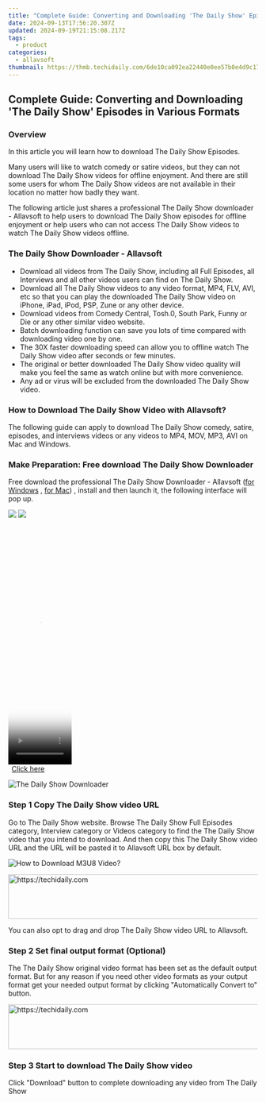```yaml
---
title: "Complete Guide: Converting and Downloading 'The Daily Show' Episodes in Various Formats"
date: 2024-09-13T17:56:20.307Z
updated: 2024-09-19T21:15:08.217Z
tags:
  - product
categories:
  - allavsoft
thumbnail: https://thmb.techidaily.com/6de10ca092ea22440e0ee57b0e4d9c17ed8937d0ae7586606e65eab4d9ad7104.jpg
---
```


## Complete Guide: Converting and Downloading 'The Daily Show' Episodes in Various Formats

### Overview

In this article you will learn how to download The Daily Show Episodes.

Many users will like to watch comedy or satire videos, but they can not download The Daily Show videos for offline enjoyment. And there are still some users for whom The Daily Show videos are not available in their location no matter how badly they want.

The following article just shares a professional The Daily Show downloader - Allavsoft to help users to download The Daily Show episodes for offline enjoyment or help users who can not access The Daily Show videos to watch The Daily Show videos offline.

### The Daily Show Downloader - Allavsoft

* Download all videos from The Daily Show, including all Full Episodes, all Interviews and all other videos users can find on The Daily Show.
* Download all The Daily Show videos to any video format, MP4, FLV, AVI, etc so that you can play the downloaded The Daily Show video on iPhone, iPad, iPod, PSP, Zune or any other device.
* Download videos from Comedy Central, Tosh.0, South Park, Funny or Die or any other similar video website.
* Batch downloading function can save you lots of time compared with downloading video one by one.
* The 30X faster downloading speed can allow you to offline watch The Daily Show video after seconds or few minutes.
* The original or better downloaded The Daily Show video quality will make you feel the same as watch online but with more convenience.
* Any ad or virus will be excluded from the downloaded The Daily Show video.

### How to Download The Daily Show Video with Allavsoft?

The following guide can apply to download The Daily Show comedy, satire, episodes, and interviews videos or any videos to MP4, MOV, MP3, AVI on Mac and Windows.

### Make Preparation: Free download The Daily Show Downloader

Free download the professional The Daily Show Downloader - Allavsoft ([for Windows](https://tools.techidaily.com/allavsoft/products/) , [for Mac](https://tools.techidaily.com/allavsoft/products/)) , install and then launch it, the following interface will pop up.

[![](https://www.allavsoft.com/how-to/../images/how-to/free-download-win.jpg)](https://tools.techidaily.com/allavsoft/products/) [![](https://www.allavsoft.com/how-to/../images/how-to/free-download-mac.jpg)](https://tools.techidaily.com/allavsoft/products/)

<!-- affiliate ads begin -->
<span id="1993654">
					<video width="128" height="480" style="cursor:pointer"
           poster="//a.impactradius-go.com/display-clicktoplayimage/1993654.png"
           onclick="if(!this.playClicked){this.play();this.setAttribute('controls',true);this.playClicked=true;}">
	   <source src="//a.impactradius-go.com/display-ad/22993-1993654">
	   <img src="//a.impactradius-go.com/display-clicktoplayimage/1993654.png" style="border: none; height: 100%; width: 100%; object-fit: contain">
	</video>
	<div style="width:80px;text-align:center"><a href="javascript:window.open(decodeURIComponent('https%3A%2F%2Fhomestyler.sjv.io%2Fc%2F5597632%2F1993654%2F22993'), '_blank');void(0);">Click here</a></div>
</span>
<img height="0" width="0" src="https://imp.pxf.io/i/5597632/1993654/22993" style="position:absolute;visibility:hidden;" border="0" />
<!-- affiliate ads end -->

![The Daily Show Downloader](https://www.allavsoft.com/how-to/../images/allavsoft/screen-shot-600.jpg)

### Step 1 Copy The Daily Show video URL

Go to The Daily Show website. Browse The Daily Show Full Episodes category, Interview category or Videos category to find the The Daily Show video that you intend to download. And then copy this The Daily Show video URL and the URL will be pasted it to Allavsoft URL box by default.

![How to Download M3U8 Video?](https://www.allavsoft.com/how-to/../images/how-to/download-rtmp-video/download-rtmp-video.jpg)

<!-- affiliate ads begin -->
<a href="https://aligracehair.sjv.io/c/5597632/2016134/19272" target="_top" id="2016134">
  <img src="//a.impactradius-go.com/display-ad/19272-2016134" border="0" alt="https://techidaily.com" width="728" height="90"/>
</a>
<img height="0" width="0" src="https://aligracehair.sjv.io/i/5597632/2016134/19272" style="position:absolute;visibility:hidden;" border="0" />
<!-- affiliate ads end -->

You can also opt to drag and drop The Daily Show video URL to Allavsoft.

### Step 2 Set final output format (Optional)

The The Daily Show original video format has been set as the default output format. But for any reason if you need other video formats as your output format get your needed output format by clicking "Automatically Convert to" button.

<!-- affiliate ads begin -->
<a href="https://ephamedtechinc.pxf.io/c/5597632/2136615/26400" target="_top" id="2136615">
  <img src="//a.impactradius-go.com/display-ad/26400-2136615" border="0" alt="https://techidaily.com" width="728" height="90"/>
</a>
<img height="0" width="0" src="https://ephamedtechinc.pxf.io/i/5597632/2136615/26400" style="position:absolute;visibility:hidden;" border="0" />
<!-- affiliate ads end -->

### Step 3 Start to download The Daily Show video

Click "Download" button to complete downloading any video from The Daily Show

<ins class="adsbygoogle"
     style="display:block"
     data-ad-format="autorelaxed"
     data-ad-client="ca-pub-7571918770474297"
     data-ad-slot="1223367746"></ins>

<ins class="adsbygoogle"
     style="display:block"
     data-ad-client="ca-pub-7571918770474297"
     data-ad-slot="8358498916"
     data-ad-format="auto"
     data-full-width-responsive="true"></ins>
